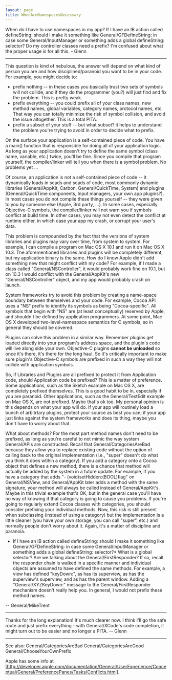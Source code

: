 ```yaml
---
layout: page
title: WhenAreNamespacesNecessary
---
```


When do I have to use namespaces in my app? If I have an IB action called defineString: should I make it something like General/GFDefineString: in case some General/InputManager or something adds a global defineString: selector? Do my controller classes need a prefix? I'm confused about what the proper usage is for all this. - Glenn

----

This question is kind of nebulous, the answer will depend on what kind of person you are and how disciplined/paranoid you want to be in your code. For example, you might decide to:


* prefix nothing -- in these cases you basically trust two sets of symbols will not collide, and if they do the programmer (you?) will just find and fix the problem. This is pretty weak.
* prefix everything -- you could prefix all of your class names, new method names, global variables, category names, protocol names, etc. That way you can totally minimize the risk of symbol collision, and avoid the issue altogether. This is a total PITA.
* prefix a subset of your stuff -- but what subset? it helps to understand the problem you're trying to avoid in order to decide what to prefix.


On the surface your application is a self-contained piece of code. You have a main() function that is responsible for doing all of your application logic. As long as your application doesn't try to define the same symbol (class name, variable, etc.) twice, you'll be fine. Since you compile that program yourself, the compiler/linker will tell you when there is a symbol problem. No problems yet ... 

Of course, an application is not a self-contained piece of code -- it dynamically loads in scads and scads of code, most commonly dynamic libraries (General/AppKit, Carbon, General/QuickTime, System) and plugins (General/QuickTime components, Input managers, your own app plugins?). In most cases you do not compile these things yourself -- they were given to you by someone else (Apple, 3rd party, ...). In some cases, especially Objective-C symbols, the compiler/linker will not warn you if symbols conflict at build time. In other cases, you may not even detect the conflict at runtime either, in which case your app my crash, or corrupt your user's data.

This problem is compounded by the fact that the versions of system libraries and plugins may vary over time, from system to system. For example, I can compile a program on Mac OS X 10.1 and run it on Mac OS X 10.3. The aforementioned libraries and plugins will be completely different, but my application binary is the same. How do I know Apple didn't add something new that might conflict with my code? For example, if I made a class called "General/NSController", it would probably work fine on 10.1, but on 10.3 I would conflict with the General/AppKit's new "General/NSController" object, and my app would probably crash on launch.

System frameworks try to avoid this problem by creating a name-space boundary between themselves and your code. For example, Cocoa API uses a "NS" prefix to identify its symbols as being "Cocoa-specific". All symbols that begin with "NS" are (at least conceptually) reserved by Apple, and shouldn't be defined by application programmers. At some point, Mac OS X developed two-level-namespace semantics for C symbols, so in general they should be covered.

Plugins can solve this problem in a similar way. Remember plugins get loaded directly into your program's address space, and the plugin's code will live along side your own. Objective-C plugins **cannot be unloaded** so once it's there, it's there for the long haul. So it's critically important to make sure plugin's Objective-C symbols are prefixed in such a way they will not collide with application symbols.

So, if Libraries and Plugins are all prefixed to protect it from Application code, should Application code be prefixed? This is a matter of preference. Some applications, such as the Sketch example on Mac OS X, are completely prefixed themselves. This is a good habit to be in, especially if you are paranoid. Other applications, such as the General/TextEdit example on Mac OS X, are not prefixed. Maybe that's ok too. My personal opinion is this depends on what your app will do. If your app will routinely load a bunch of arbitrtary plugins, protect your source as best you can; if your app just links against the system frameworks and does its thing, maybe you don't have to worry about that.

What about methods? For the most part method names don't need to be prefixed, as long as you're careful to not mimic the way system General/APIs are constructed. Recall that General/CategoriesAreBad because they allow you to replace existing code without the option of calling back to the original implementation (i.e., "super" doesn't do what you think it does wtihin a category). If you add a category onto a Cocoa object that defines a new method, there is a chance that method will actually be added by the system in a future update. For example, if you have a category that adds "- (void)setHidden:(BOOL)flag" on General/NSView, and General/AppKit later adds a method with the same signature, your method will always be called instead of General/AppKit's. Maybe in this trivial example that's OK, but in the general case you'll have no way of knowing if that category is going to cause you problems. If you're going to regularly extend Cocoa classes with categories, you should consider prefixing your individual methods. Now, this risk is still present when subclassing (instead of using a category) but the implementation is a little cleaner (you have your own storage, you can call "super", etc.) and normally people don't worry about it. Again, it's a matter of discipline and paranoia.

* If I have an IB action called defineString: should I make it something like General/GFDefineString: in case some General/InputManager or something adds a global defineString: selector?* What is a global selector? Are we talking about the General/FirstResponder? If so, recall the responder chain is walked in a specific manner and individual objects are assumed to have defined the same methods. For example, a view has defined "keyDown:", as has its superview, as has the superview's superview, and as has the parent window. Adding a "General/XYZKeyDown:" message to the General/FirstResponder mechanism doesn't really help you. In general, I would not prefix these method names.

-- General/MikeTrent

----

Thanks for the long explanation! It's much clearer now. I think I'll go the safe route and just prefix everything - with General/XCode's code completion, it might turn out to be easier and no longer a PITA. -- Glenn

----

See also: General/CategoriesAreBad General/CategoriesAreGood General/ChooseYourOwnPrefix

Apple has some info at [http://developer.apple.com/documentation/General/UserExperience/Conceptual/General/PreferencePanes/Tasks/Conflicts.html].
